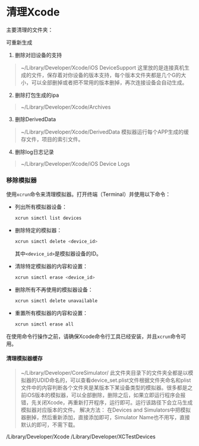 # 清理Xcode

主要清理的文件夹：

可重新生成

1.  删除对旧设备的支持
   > ~/Library/Developer/Xcode/iOS DeviceSupport
   > 这里放的是连接真机生成的文件，保存着对你设备的版本支持，每个版本文件夹都是几个G的大小，可以全部删掉或者把不常用的版本删掉，再次连接设备会自动生成。

2. 删除打包生成的ipa
> ~/Library/Developer/Xcode/Archives

3.  删除DerivedData
> ~/Library/Developer/Xcode/DerivedData
> 模拟器运行每个APP生成的缓存文件，项目的索引文件。

4. 删除log日志记录
> ~/Library/Developer/Xcode/iOS Device Logs

### 移除模拟器

使用`xcrun`命令来清理模拟器。打开终端（Terminal）并使用以下命令：

- 列出所有模拟器设备：

  ```bash
  xcrun simctl list devices
  ```

- 删除特定的模拟器：

  ```bash
  xcrun simctl delete <device_id>
  ```

  其中`<device_id>`是模拟器设备的ID。

- 清除特定模拟器的内容和设置：

  ```bash
  xcrun simctl erase <device_id>
  ```

- 删除所有不再使用的模拟器设备：

  ```bash
  xcrun simctl delete unavailable
  ```

- 重置所有模拟器的内容和设置：

  ```bash
  xcrun simctl erase all
  ```

在使用命令行操作之前，请确保Xcode命令行工具已经安装，并且`xcrun`命令可用。

#### 清理模拟器缓存

> ~/Library/Developer/CoreSimulator/
> 此文件夹目录下的文件夹全都是以模拟器的UDID命名的，可以查看device_set.plist文件根据文件夹命名和plist文件中的内容判断各个文件夹是某版本下某设备类型的模拟器。很多都是之前iOS版本的模拟器，可以全部删除，删除之后，如果立即运行程序会报错，先关闭Xcode，再重新打开程序，运行即可。运行该路径下会立马生成模拟器对应版本的文件。
> 解决方法：
> 在Devices and Simulators中把模拟器删掉，然后重新添加，直接添加即可，Simulator Name也不用写，直接默认的即可，不需下载。



/Library/Developer/Xcode
/Library/Developer/XCTestDevices